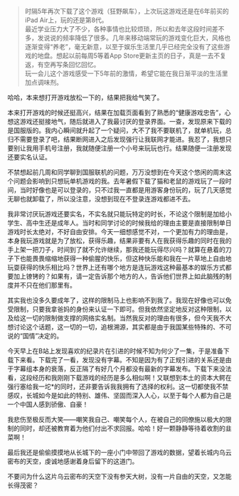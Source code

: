 > 时隔5年再次下载了这个游戏（狂野飙车），上次玩这游戏还是在6年前买的iPad Air上，玩的还是第8代。  
> 最近学业压力大了不少，各种事情也比较烦琐，所以和去年这段时间差不多，发说说的频率降低了很多。几年来移动端常玩的游戏变化巨大，风格也逐渐变得“养老”，毫无新意，以至于娱乐生活里几乎已经完全没有了这些游戏的地盘。想起以前每周5等着App Store更新主页的日子，真是一去不复返，有空再写条回忆回忆。  
> 玩一会儿这个游戏感受一下5年前的激情，希望它能在我日渐平淡的生活里加点调味剂。

哈哈，本来想打开游戏放松一下的，结果把我给气笑了。

本来打开游戏的时候还挺高兴，结果在加载页面看到了熟悉的“健康游戏忠告”，心想这游戏还挺接地气，随后就进入了我最讨厌的登录界面。一查，发现原来下载的是国服版的。我内心瞬间就升起了一个疑问，大不了我不要联机了，就单机玩，总归不需要登录了吧，结果断网进入之后发现强行让我联网才能进。我忍了，我想只要别让我用手机号注册，我就随便注册一个小号来玩玩也行。结果随便一注册发现还要实名认证。

不禁想起前几周和同学聊到国服联机的问题，万万没想到在今天这个悠闲的周末这个问题会影响到只想玩单机游戏的我。去年暑假下载了猫和老鼠的游戏玩了一段时间，当时好像也是可以登录的，只不过我一直都是用游客身份玩的，玩了几天感觉无聊也就卸载了，所以没注意，没想到现在不登录连游戏都进不去。

我非常讨厌玩游戏还要实名，不实名就只能玩特定的时长，不论这个限制是加给小学生、高中生还是成年人。当时和同学讨论的时候我给的理由主要是直接限制单日游戏时长太绝对，不好自由安排。今天一细想感觉不对，一个更加有力的理由是，本身我玩游戏就是为了放松，获得乐趣，结果非要有人在我获得乐趣的同时在我的手上架一把刀子，时间到了就不允许继续，那我还能玩得尽兴吗？就算在悬着的刀子下也能畏畏缩缩地获得一种偷腥的快乐，但这种快乐能和我在一片草地上自由地玩耍获得的快乐相比吗？世界上还有哪个地方是连玩游戏这种最基本的娱乐方式都要加上镣铐的？如果有，请一定告诉那个地方的人，告诉他们世界上如此脑残的制度并不只在他们那里有。

其实我也没多久要成年了，这样的限制马上也影响不到我了。我现在好像也可以免受限制，只要我拿爸妈的身份来认证一下即可。但我依然坚定地反对这种限制，以及给这一切的限制做支撑的网络实名制。当然我反对的理由有很多，但今天我不大想讨论这个话题，这一切的一切，追根溯源，其实都是由于我国某些特殊的、不可说的“国情”决定的。

今天早上在B站上发现喜欢的纪录片在引进的时候不知为何少了一集，于是准备下载下来看。下载完了一看，发现没有字幕。不知是因为有了正规引进的关系还是由于字幕组本身的衰落，反正隔了有好几个月都没有最新的字幕发布。下载下来没法看，这段经历和我刚刚下载游戏的经历是多么相似啊！又联想到本土的资本大鳄在强行塞给我一坨*的同时，还非要告诉我我拥有了选择的权利。这一切都使我不禁感叹，长城如今是如此的特别、雄伟、坚固而深入人心，以至于每个人都为自己是一个中国人感到骄傲、自豪！

我悲伤至极反而大笑——嘲笑我自己、嘲笑每个人，在被自己的同僚施以极大的限制的同时，却还被教育着为他们付出不求回报。哈哈！好一颗静静等待着收割的韭菜啊！

最后我还是偷偷摸摸地从长城下的一座小门中带回了游戏的数据，望着长城内乌云密布的天空，虔诚地感谢着身后留下的这道门。

不要问为什么这片乌云密布的天空下没有参天大树，没有一片自由的天空，又怎能长得茂密？
